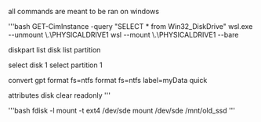 all commands are meant to be ran on windows

'''bash
GET-CimInstance -query "SELECT * from Win32_DiskDrive"
wsl.exe --unmount \\.\PHYSICALDRIVE1
wsl --mount \\.\PHYSICALDRIVE1 --bare

diskpart
list disk
list partition

select disk 1
select partition 1

convert gpt
format fs=ntfs
format fs=ntfs label=myData quick

attributes disk clear readonly
'''

'''bash
fdisk -l
mount -t ext4 /dev/sde
mount /dev/sde /mnt/old_ssd
'''